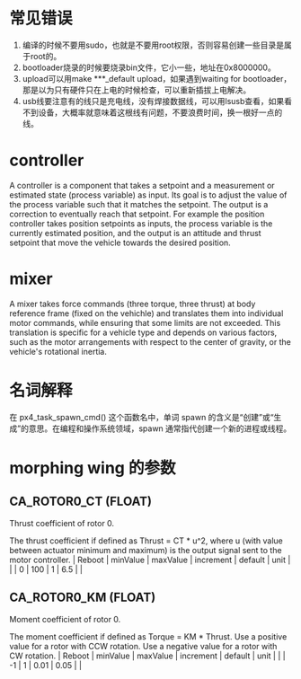 # 常见错误
1. 编译的时候不要用sudo，也就是不要用root权限，否则容易创建一些目录是属于root的。
2. bootloader烧录的时候要烧录bin文件，它小一些，地址在0x8000000。
3. upload可以用make ***_default upload，如果遇到waiting for bootloader，那是以为只有硬件只在上电的时候检查，可以重新插拔上电解决。
4. usb线要注意有的线只是充电线，没有焊接数据线，可以用lsusb查看，如果看不到设备，大概率就意味着这根线有问题，不要浪费时间，换一根好一点的线。


# controller
A controller is a component that takes a setpoint and a measurement or estimated state (process variable) as input. Its goal is to adjust the value of the process variable such that it matches the setpoint. The output is a correction to eventually reach that setpoint. For example the position controller takes position setpoints as inputs, the process variable is the currently estimated position, and the output is an attitude and thrust setpoint that move the vehicle towards the desired position.

# mixer
A mixer takes force commands (three torque, three thrust) at body reference frame (fixed on the vehichle) and translates them into individual motor commands, while ensuring that some limits are not exceeded. This translation is specific for a vehicle type and depends on various factors, such as the motor arrangements with respect to the center of gravity, or the vehicle's rotational inertia.

# 名词解释
在 px4_task_spawn_cmd() 这个函数名中，单词 spawn 的含义是“创建”或“生成”的意思。在编程和操作系统领域，spawn 通常指代创建一个新的进程或线程。

# morphing wing 的参数

## CA_ROTOR0_CT (FLOAT)

Thrust coefficient of rotor 0.

The thrust coefficient if defined as Thrust = CT * u^2, where u (with value between actuator minimum and maximum) is the output signal sent to the motor controller.
| Reboot | minValue | maxValue | increment | default | unit |
| 	 | 0	    | 100      | 1         | 6.5     |      |

## CA_ROTOR0_KM (FLOAT)

Moment coefficient of rotor 0.

The moment coefficient if defined as Torque = KM * Thrust. Use a positive value for a rotor with CCW rotation. Use a negative value for a rotor with CW rotation.
| Reboot | minValue | maxValue | increment | default | unit |
| 	 | -1	    | 1        | 0.01      | 0.05    |      |

